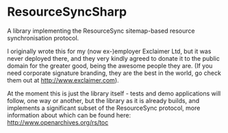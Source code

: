 # ResourceSyncSharp
A library implementing the ResourceSync sitemap-based resource synchronisation protocol.

I originally wrote this for my (now ex-)employer Exclaimer Ltd, but it was never deployed there, and they very kindly agreed to donate it to the public domain for the greater good, being the awesome people they are. (If you need corporate signature branding, they are the best in the world, go check them out at http://www.exclaimer.com).

At the moment this is just the library itself - tests and demo applications will follow, one way or another, but the library as it is already builds, and implements a significant subset of the ResourceSync protocol, more information about which can be found here:
http://www.openarchives.org/rs/toc

